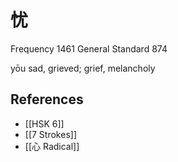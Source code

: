# 忧
Frequency 1461
General Standard 874

yōu
sad, grieved; grief, melancholy

## References
- [[HSK 6]]
- [[7 Strokes]]
- [[心 Radical]]